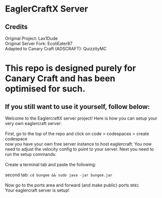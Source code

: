 # EaglerCraftX Server

## Credits
Original Project: Lax1Dude
<br>
Original Server Fork: EcoliEater87
<br> 
Adapted to Canary Craft (ADSCRAFT): QuizzityMC
<br>
# This repo is designed purely for Canary Craft and has been optimised for such.

## If you still want to use it yourself, follow below:
Welcome to the EaglercraftX server project! Here is how you can setup your very own eaglercraft server:
<br>
<br>
First, go to the top of the repo and click on code > codespaces > create codespace
<br>
now you have your own free server instance to host eaglercraft. You now need to adjust the velocity config to point to your server. Next you need to run the setup commands:
<br>
<br>
Create a terminal tab and paste the following:<br>
<br>
second tab: `cd bungee && sudo java -jar bungee.jar`
<br>
<br>
Now go to the ports area and forward (and make public) ports `8081`
<br>
Your eaglercraft server is setup!
